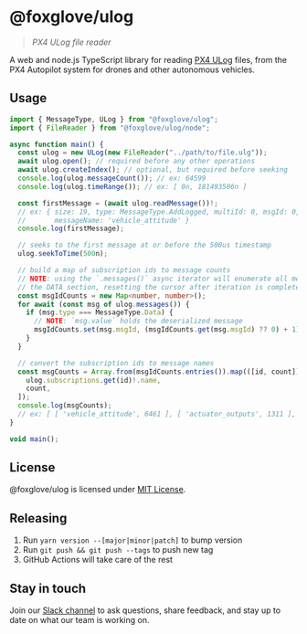 # @foxglove/ulog

> _PX4 ULog file reader_

A web and node.js TypeScript library for reading [PX4 ULog](https://docs.px4.io/master/en/dev_log/ulog_file_format.html) files, from the PX4 Autopilot system for drones and other autonomous vehicles.

## Usage

```typescript
import { MessageType, ULog } from "@foxglove/ulog";
import { FileReader } from "@foxglove/ulog/node";

async function main() {
  const ulog = new ULog(new FileReader("../path/to/file.ulg"));
  await ulog.open(); // required before any other operations
  await ulog.createIndex(); // optional, but required before seeking
  console.log(ulog.messageCount()); // ex: 64599
  console.log(ulog.timeRange()); // ex: [ 0n, 181493506n ]

  const firstMessage = (await ulog.readMessage())!;
  // ex: { size: 19, type: MessageType.AddLogged, multiId: 0, msgId: 0,
  //       messageName: 'vehicle_attitude' }
  console.log(firstMessage);

  // seeks to the first message at or before the 500us timestamp
  ulog.seekToTime(500n);

  // build a map of subscription ids to message counts
  // NOTE: using the `.messages()` async iterator will enumerate all messages in
  // the DATA section, resetting the cursor after iteration is complete
  const msgIdCounts = new Map<number, number>();
  for await (const msg of ulog.messages()) {
    if (msg.type === MessageType.Data) {
      // NOTE: `msg.value` holds the deserialized message
      msgIdCounts.set(msg.msgId, (msgIdCounts.get(msg.msgId) ?? 0) + 1);
    }
  }

  // convert the subscription ids to message names
  const msgCounts = Array.from(msgIdCounts.entries()).map(([id, count]) => [
    ulog.subscriptions.get(id)!.name,
    count,
  ]);
  console.log(msgCounts);
  // ex: [ [ 'vehicle_attitude', 6461 ], [ 'actuator_outputs', 1311 ], ... ]
}

void main();
```

## License

@foxglove/ulog is licensed under [MIT License](https://opensource.org/licenses/MIT).

## Releasing

1. Run `yarn version --[major|minor|patch]` to bump version
2. Run `git push && git push --tags` to push new tag
3. GitHub Actions will take care of the rest

## Stay in touch

Join our [Slack channel](https://foxglove.dev/join-slack) to ask questions, share feedback, and stay up to date on what our team is working on.
